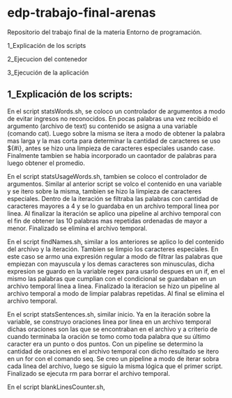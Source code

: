 # edp-trabajo-final-arenas
Repositorio del trabajo final de la materia Entorno de programación.

1_Explicación de los scripts

2_Ejecucion del contenedor

3_Ejecución de la aplicación

## 1_Explicación de los scripts:

En el script statsWords.sh, se coloco un controlador de argumentos a modo de evitar ingresos no reconocidos. En pocas palabras una vez recibido el argumento (archivo de text) su contenido se asigna a una variable (comando cat). Luego sobre la misma se itera a modo de obtener la palabra mas larga y la mas corta para determinar la cantidad de caracteres se uso ${#i}, antes se hizo una limpieza de caracteres especiales usando case. Finalmente tambien se habia incorporado un caontador de palabras para luego obtener el promedio.

En el script  statsUsageWords.sh, tambien se coloco el controlador de argumentos. Similar al anterior script se volco el contenido en una variable y se itero sobre la misma, tambien se hizo la limpieza de caracteres especiales. Dentro de la iteración se filtraba las palabras con cantidad de caracteres mayores a 4 y se lo guardaba en un archivo temporal linea por linea. Al finalizar la iteración se aplico una pipeline al archivo temporal con el fin de obtener las 10 palabras mas repetidas ordenadas de mayor a menor. Finalizado se elimina el archivo temporal.

En el script findNames.sh, similar a los anteriores se aplico lo del contenido del archivo y la iteración. Tambien se limpio los caracteres especiales. En este caso se armo una expresión regular a modo de filtrar las palabras que empiezan con mayuscula y los demas caracteres son minusculas, dicha expresion se guardo en la variable regex para usarlo despues en un if, en el mismo las palabras que cumplian con el condicional se guardaban en un archivo temporal linea a linea. Finalizado la iteracion se hizo un pipeline al archivo temporal a modo de limpiar palabras repetidas. Al final se elimina el archivo temporal.

En el script statsSentences.sh, similar inicio. Ya en la iteración sobre la variable, se construyo oraciones linea por linea en un archivo temporal dichas oraciones son las que se encontraban en el archivo y a criterio de cuando terminaba la oración se tomo como toda palabra que su último caracter era un punto o dos puntos. Con un pipeline se determino la cantidad de oraciones en el archivo temporal con dicho resultado se itero en un for con el comando seq. Se creo un pipeline a modo de iterar sobra cada linea del archivo, luego se siguio la misma lógica que el primer script. Finalizado se ejecuta rm para borrar el archivo temporal.

En el script blankLinesCounter.sh, 


